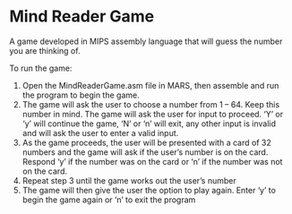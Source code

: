# Mind Reader Game
A game developed in MIPS assembly language that will guess the number you are thinking of.

To run the game:
1)	Open the MindReaderGame.asm file in MARS, then assemble and run the program to begin the game.
2)	The game will ask the user to choose a number from 1 – 64. Keep this number in mind. The game will ask the user for input to proceed. ‘Y’ or ‘y’ will continue the game, ‘N’ or     ‘n’ will exit, any other input is invalid and will ask the user to enter a valid input.
3)	As the game proceeds, the user will be presented with a card of 32 numbers and the game will ask if the user’s number is on the card. Respond ‘y’ if the number was on the card     or ‘n’ if the number was not on the card.
4)	Repeat step 3 until the game works out the user’s number
5)	The game will then give the user the option to play again. Enter ‘y’ to begin the game again or ‘n’ to exit the program
